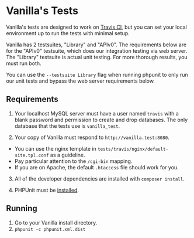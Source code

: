 # Vanilla's Tests

Vanilla's tests are designed to work on [Travis CI](https://travis-ci.org/), but you can set your local environment up
to run the tests with minimal setup.

Vanilla has 2 testsuites, "Library" and "APIv0". The requirements below are for the "APIv0" testsuite, which does our integration testing via web server. The "Library" testsuite is actual unit testing. For more thorough results, you must run both.

You can use the `--testsuite Library` flag when running phpunit to only run our unit tests and bypass the web server requirements below.

## Requirements

1. Your localhost MySQL server must have a user named `travis` with a blank password and permission to
create and drop databases. The only database that the tests use is `vanilla_test`.

2. Your copy of Vanilla must respond to `http://vanilla.test:8080`. 
  * You can use the nginx template in
`tests/travis/nginx/default-site.tpl.conf` as a guideline. 
  * Pay particular attention to the `/cgi-bin` mapping.    
  * If you are on Apache, the default `.htaccess` file should work for you.

3. All of the developer dependencies are installed with `composer install`.

4. PHPUnit must be [installed](https://github.com/sebastianbergmann/phpunit#installation).

## Running

1. Go to your Vanilla install directory.
2. `phpunit -c phpunit.xml.dist`
